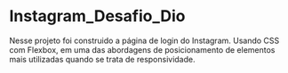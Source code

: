 # Instagram_Desafio_Dio
Nesse projeto foi construido a página de login do Instagram. Usando CSS com Flexbox, em uma das abordagens de posicionamento de elementos mais utilizadas quando se trata de responsividade.
